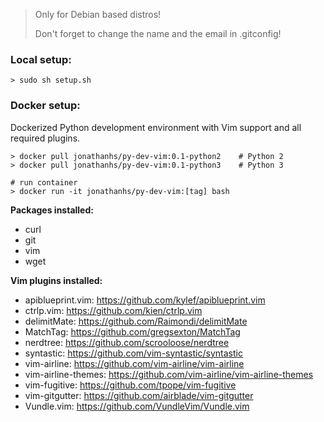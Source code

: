 > Only for Debian based distros!
>
> Don't forget to change the name and the email in .gitconfig!

### Local setup:

```shell
> sudo sh setup.sh
```

### Docker setup:

Dockerized Python development environment with Vim support and all required plugins.

```shell
> docker pull jonathanhs/py-dev-vim:0.1-python2    # Python 2
> docker pull jonathanhs/py-dev-vim:0.1-python3    # Python 3

# run container
> docker run -it jonathanhs/py-dev-vim:[tag] bash
```

**Packages installed:**

- curl
- git
- vim
- wget

**Vim plugins installed:**

- apiblueprint.vim: https://github.com/kylef/apiblueprint.vim
- ctrlp.vim: https://github.com/kien/ctrlp.vim
- delimitMate: https://github.com/Raimondi/delimitMate
- MatchTag: https://github.com/gregsexton/MatchTag
- nerdtree: https://github.com/scrooloose/nerdtree
- syntastic: https://github.com/vim-syntastic/syntastic
- vim-airline: https://github.com/vim-airline/vim-airline
- vim-airline-themes: https://github.com/vim-airline/vim-airline-themes
- vim-fugitive: https://github.com/tpope/vim-fugitive
- vim-gitgutter: https://github.com/airblade/vim-gitgutter
- Vundle.vim: https://github.com/VundleVim/Vundle.vim